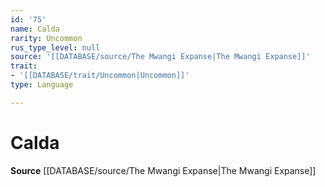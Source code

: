 ```yaml
---
id: '75'
name: Calda
rarity: Uncommon
rus_type_level: null
source: '[[DATABASE/source/The Mwangi Expanse|The Mwangi Expanse]]'
trait:
- '[[DATABASE/trait/Uncommon|Uncommon]]'
type: Language

---
```

# Calda

**Source** [[DATABASE/source/The Mwangi Expanse|The Mwangi Expanse]]